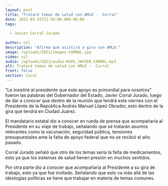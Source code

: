 ```yaml
---
layout: post
title: "Trataré temas de salud con AMLO -  Corral"
date: 2021-03-25T21:54:00.000-06:00
tags:
  
  - Javier Corral Jurado
  
author: nil
description: "Afirma que asistirá a gira con AMLO."
image: /uploads/2021/images-CORRAL.jpg
video: nil
audio: /uploads/2021/audio-MJ05_JAVIER_CORRAL.mp3
alt: Trataré temas de salud con AMLO -  Corral
front: false
section: Local
---
```


“Le insistiré al presidente que este apoyo es primordial para nosotros” fueron las palabras del Gobernador del Estado, Javier Corral Jurado, luego de dar a conocer que dentro de la reunión que tendrá este viernes con el Presidente de la República Andrés Manuel López Obrador, esto dentro de la gira que tendrá en Ciudad Juárez.

El mandatario estatal dio a conocer en rueda de prensa que acompañaría al Presidente en su viaje de trabajo, señalando que se tratarán asuntos relevantes como la vacunación, seguridad pública, tensiones presupuestales ante la falta de apoyo federal que no se recibió el año pasado.

Corral Jurado señaló que otro de los temas sería la falta de medicamentos, esto ya que los sistemas de salud tienen presión en muchos sentidos.

Por otra parte dio a conocer que acompañaría al Presidente a su gira de trabajo, esto ya que fue invitado. Señalando que esto va más allá de las ideologías políticas se tiene que trabajar en materia de temas comunes.
